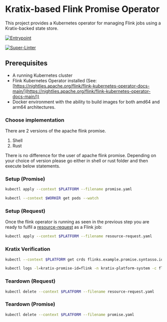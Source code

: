 # Kratix-based Flink Promise Operator

This project provides a Kubernetes operator for managing Flink jobs using a Kratix-backed state store.

[![Entrypoint](https://github.com/opencredo/promise-flink/actions/workflows/entrypoint.yml/badge.svg)](https://github.com/opencredo/promise-flink/actions/workflows/entrypoint.yml)

[![Super-Linter](https://github.com/opencredo/promise-flink/actions/workflows/lint.yml/badge.svg)](https://github.com/marketplace/actions/super-linter)

## Prerequisites

- A running Kubernetes cluster
- Flink Kubernetes Operator installed (See: [https://nightlies.apache.org/flink/flink-kubernetes-operator-docs-main/](https://nightlies.apache.org/flink/flink-kubernetes-operator-docs-main/))
- Docker environment with the ability to build images for both amd64 and arm64 architectures.

### Choose implementation

There are 2 versions of the apache flink promise.
1. Shell
2. Rust

There is no difference for the user of apache flink promise. Depending on your choice of version please go either in shell or rust folder and then execute below statements.

### Setup (Promise)
```bash
kubectl apply --context $PLATFORM --filename promise.yaml

```
```bash
kubectl --context $WORKER get pods --watch
```


### Setup (Request)
Once the flink operator is running as seen in the previous step you are ready to fulfil a [resource-request](resource-request.yaml) as a Flink job:
```bash
kubectl apply --context $PLATFORM --filename resource-request.yaml
```


### Kratix Verification
```bash
kubectl --context $PLATFORM get crds flinks.example.promise.syntasso.io

kubectl logs -l=kratix-promise-id=flink -n kratix-platform-system -c flink-promise-pipeline

```

### Teardown (Request)
```bash
kubectl delete --context $PLATFORM --filename resource-request.yaml
```

### Teardown (Promise)
```bash
kubectl delete --context $PLATFORM --filename promise.yaml

```